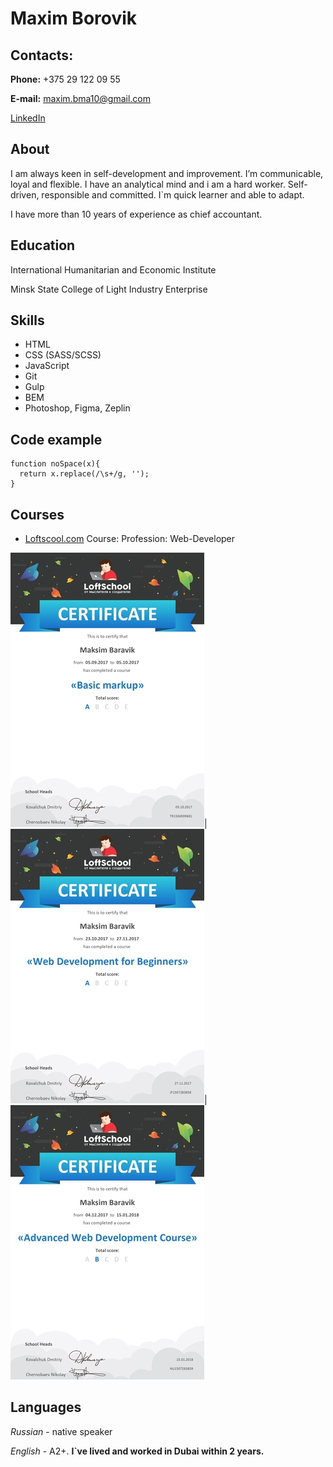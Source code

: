 # Maxim Borovik

## Contacts: 

**Phone:** +375 29 122 09 55

**E-mail:** maxim.bma10@gmail.com

[LinkedIn](https://www.linkedin.com/in/maxim-borovik-4081ba113/)

## About

I am always keen in self-development and improvement. I’m communicable, loyal and flexible. I have an analytical mind and i am a hard worker. Self-driven, responsible and committed. I`m quick learner and able to adapt. 

I have more than 10 years of experience as chief accountant.

## Education

International Humanitarian and Economic Institute

Minsk State College of Light Industry Enterprise

## Skills

* HTML 
* CSS (SASS/SCSS)
* JavaScript
* Git
* Gulp
* BEM
* Photoshop, Figma, Zeplin

## Code example

``` 
function noSpace(x){
  return x.replace(/\s+/g, '');
} 
```

## Courses

* [Loftscool.com](https://loftschool.com/) Course: Profession: Web-Developer 

![stage1](img/stage1.jpg)|![](img/stage2.jpg)|![](img/stage3.jpg)                    
 
## Languages

*Russian* - native speaker

*English* - A2+. **I`ve lived and worked in Dubai within 2 years.**